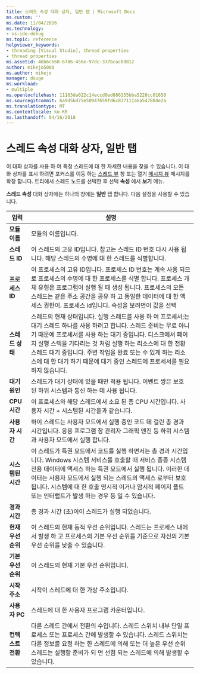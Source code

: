 ```yaml
---
title: 스레드 속성 대화 상자, 일반 탭 | Microsoft Docs
ms.custom: ''
ms.date: 11/04/2016
ms.technology:
- vs-ide-debug
ms.topic: reference
helpviewer_keywords:
- threading [Visual Studio], thread properties
- thread properties
ms.assetid: 46b6c668-6786-456e-97dc-337bcac0d812
author: mikejo5000
ms.author: mikejo
manager: douge
ms.workload:
- multiple
ms.openlocfilehash: 11163da022c14eccd0ed886155bba5228cc01658
ms.sourcegitcommit: 6a9d5bd75e50947659fd6c837111a6a547884e2a
ms.translationtype: MT
ms.contentlocale: ko-KR
ms.lasthandoff: 04/16/2018
---
```

# <a name="general-tab-thread-properties-dialog-box"></a>스레드 속성 대화 상자, 일반 탭
이 대화 상자를 사용 하 여 특정 스레드에 대 한 자세한 내용을 찾을 수 있습니다. 이 대화 상자를 표시 하려면 포커스를 이동 하는 [스레드 뷰](../debugger/threads-view.md) 창 또는 열기 [메시지 뷰](../debugger/messages-view.md) 메시지를 확장 합니다. 트리에서 스레드 노드를 선택한 후 선택 **속성** 에서 **보기** 메뉴.  
  
 **스레드 속성** 대화 상자에는 하나의 창에는 **일반** 탭 합니다. 다음 설정을 사용할 수 있습니다.  
  
|입력|설명|  
|-----------|-----------------|  
|**모듈 이름**|모듈의 이름입니다.|  
|**스레드 ID**|이 스레드의 고유 ID입니다. 참고는 스레드 ID 번호 다시 사용 됩니다. 해당 스레드의 수명에 대 한 스레드를 식별합니다.|  
|**프로세스 ID**|이 프로세스의 고유 ID입니다. 프로세스 ID 번호는 계속 사용 되므로 프로세스의 수명에 대 한 프로세스를 식별 합니다. 프로세스 개체 유형은 프로그램이 실행 될 때 생성 됩니다. 프로세스의 모든 스레드는 같은 주소 공간을 공유 하 고 동일한 데이터에 대 한 액세스 권한이. 프로세스 id입니다. 속성을 보려면이 값을 선택|  
|**스레드 상태**|스레드의 현재 상태입니다. 실행 스레드를 사용 하 여 프로세서;는 대기 스레드 하나를 사용 하려고 합니다. 스레드 준비는 무료 아니기 때문에 프로세서를 사용 하는 대기 중입니다. 디스크에서 페이지 실행 스택을 기다리는 것 처럼 실행 하는 리소스에 대 한 전환 스레드 대기 중입니다. 주변 작업을 완료 또는 수 있게 하는 리소스에 대 한 대기 하기 때문에 대기 중인 스레드에 프로세서를 필요 하지 않습니다.|  
|**대기 원인**|스레드가 대기 상태에 있을 때만 적용 됩니다. 이벤트 쌍은 보호 된 하위 시스템과 통신 하는 데 사용 됩니다.|  
|**CPU 시간**|이 프로세스와 해당 스레드에서 소요 된 총 CPU 시간입니다. 사용자 시간 + 시스템된 시간을과 같습니다.|  
|**사용자 시간**|하이 스레드는 사용자 모드에서 실행 중인 코드 데 걸린 총 경과 시간입니다. 응용 프로그램 창 관리자 그래픽 엔진 등 하위 시스템과 사용자 모드에서 실행 합니다.|  
|**시스템된 시간**|이 스레드가 특권 모드에서 코드를 실행 하면서는 총 경과 시간입니다. Windows 시스템 서비스를 호출할 때 서비스 종종 시스템 전용 데이터에 액세스 하는 특권 모드에서 실행 됩니다. 이러한 데이터는 사용자 모드에서 실행 되는 스레드의 액세스 로부터 보호 됩니다. 시스템에 대 한 호출 명시적 이거나 암시적 페이지 폴트 또는 인터럽트가 발생 하는 경우 등 일 수 있습니다.|  
|**경과 시간**|총 경과 시간 (초)이이 스레드가 실행 되었습니다.|  
|**현재 우선 순위**|이 스레드의 현재 동적 우선 순위입니다. 스레드는 프로세스 내에서 발생 하 고 프로세스의 기본 우선 순위를 기준으로 자신의 기본 우선 순위를 낮출 수 있습니다.|  
|**기본 우선 순위**|이 스레드의 현재 기본 우선 순위입니다.|  
|**시작 주소**|시작이 스레드에 대 한 가상 주소입니다.|  
|**사용자 PC**|스레드에 대 한 사용자 프로그램 카운터입니다.|  
|**컨텍스트 전환**|다른 스레드 간에서 전환의 수입니다. 스레드 스위치 내부 단일 프로세스 또는 프로세스 간에 발생할 수 있습니다. 스레드 스위치는 다른 정보를 요청 하는 한 스레드에 의해 또는 더 높은 우선 순위 스레드는 실행할 준비가 되 면 선점 되는 스레드에 의해 발생할 수 있습니다.|
